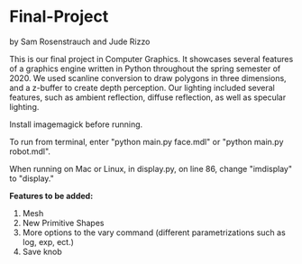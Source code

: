 # Final-Project
by Sam Rosenstrauch and Jude Rizzo

This is our final project in Computer Graphics. It showcases several features of a graphics engine written in Python throughout the spring semester of 2020. We used scanline conversion to draw polygons in three dimensions, and a z-buffer to create depth perception. Our lighting included several features, such as ambient reflection, diffuse reflection, as well as specular lighting.

Install imagemagick before running.

To run from terminal, enter "python main.py face.mdl" or "python main.py robot.mdl". 

When running on Mac or Linux, in display.py, on line 86, change "imdisplay" to "display."

<b> Features to be added: </b>

<ol>
  <li>Mesh</li>
  <li>New Primitive Shapes</li>
  <li>More options to the vary command (different parametrizations such as log, exp, ect.)</li>
  <li>Save knob</li>
</ol>
